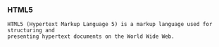 ### HTML5
    HTML5 (Hypertext Markup Language 5) is a markup language used for structuring and 
    presenting hypertext documents on the World Wide Web.
